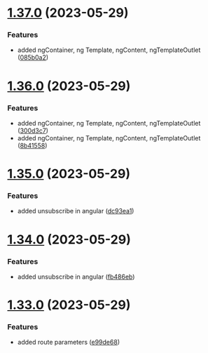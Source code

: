 # [1.37.0](https://github.com/manthanank/learn-angular/compare/v1.36.0...v1.37.0) (2023-05-29)


### Features

* added ngContainer, ng Template, ngContent, ngTemplateOutlet ([085b0a2](https://github.com/manthanank/learn-angular/commit/085b0a2fe6c5f7608649c24cc65b97a0cf7da3c2))



# [1.36.0](https://github.com/manthanank/learn-angular/compare/v1.35.0...v1.36.0) (2023-05-29)


### Features

* added ngContainer, ng Template, ngContent, ngTemplateOutlet ([300d3c7](https://github.com/manthanank/learn-angular/commit/300d3c7da35588d001fa7f37bfb4b1e35933bc18))
* added ngContainer, ng Template, ngContent, ngTemplateOutlet ([8b41558](https://github.com/manthanank/learn-angular/commit/8b41558de8d95845c83acba3c9c1820b87131c4a))



# [1.35.0](https://github.com/manthanank/learn-angular/compare/v1.34.0...v1.35.0) (2023-05-29)


### Features

* added unsubscribe in angular ([dc93ea1](https://github.com/manthanank/learn-angular/commit/dc93ea12e8a998ad8a5ad264a4fca77514ee3f1b))



# [1.34.0](https://github.com/manthanank/learn-angular/compare/v1.33.0...v1.34.0) (2023-05-29)


### Features

* added unsubscribe in angular ([fb486eb](https://github.com/manthanank/learn-angular/commit/fb486eb327975992e67fecc64a30a789bb452112))



# [1.33.0](https://github.com/manthanank/learn-angular/compare/v1.32.0...v1.33.0) (2023-05-29)


### Features

* added route parameters ([e99de68](https://github.com/manthanank/learn-angular/commit/e99de68ffe75c8566d6cf1d1a8642158192d4377))



